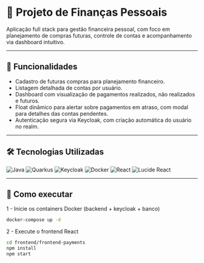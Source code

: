# 💸 Projeto de Finanças Pessoais

Aplicação full stack para gestão financeira pessoal, com foco em planejamento de compras futuras, controle de contas e acompanhamento via dashboard intuitivo.

---

## 🚀 Funcionalidades

- Cadastro de futuras compras para planejamento financeiro.
- Listagem detalhada de contas por usuário.
- Dashboard com visualização de pagamentos realizados, não realizados e futuros.
- Float dinâmico para alertar sobre pagamentos em atraso, com modal para detalhes das contas pendentes.
- Autenticação segura via Keycloak, com criação automática do usuário no realm.

---

## 🛠 Tecnologias Utilizadas

<p align="left">
  <img alt="Java" src="https://img.shields.io/badge/Java-ED8B00?style=for-the-badge&logo=java&logoColor=white" />
  <img alt="Quarkus" src="https://img.shields.io/badge/Quarkus-8E0F00?style=for-the-badge&logo=quarkus&logoColor=white" />
  <img alt="Keycloak" src="https://img.shields.io/badge/Keycloak-DF0000?style=for-the-badge&logo=keycloak&logoColor=white" />
  <img alt="Docker" src="https://img.shields.io/badge/Docker-2496ED?style=for-the-badge&logo=docker&logoColor=white" />
  <img alt="React" src="https://img.shields.io/badge/React-20232A?style=for-the-badge&logo=react&logoColor=61DAFB" />
  <img alt="Lucide React" src="https://img.shields.io/badge/Lucide-000000?style=for-the-badge&logo=react&logoColor=white" />
</p>

---

## 🔧 Como executar
1 - Inicie os containers Docker (backend + keycloak + banco)

```bash
docker-compose up -d
```
2 - Execute o frontend React
```bash
cd frontend/frontend-payments
npm install
npm start
```




